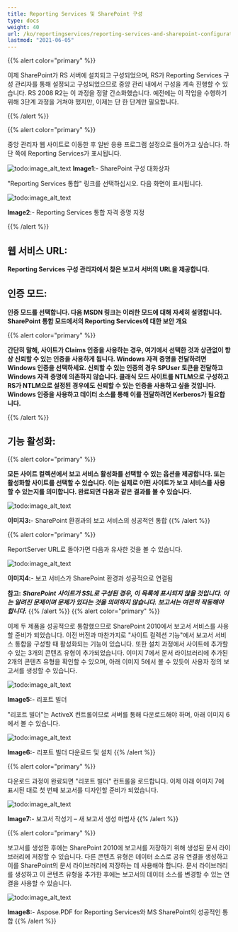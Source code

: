 ```yaml
---
title: Reporting Services 및 SharePoint 구성
type: docs
weight: 40
url: /ko/reportingservices/reporting-services-and-sharepoint-configuration/
lastmod: "2021-06-05"
---
```


{{% alert color="primary" %}}

이제 SharePoint가 RS 서버에 설치되고 구성되었으며, RS가 Reporting Services 구성 관리자를 통해 설정되고 구성되었으므로 중앙 관리 내에서 구성을 계속 진행할 수 있습니다. RS 2008 R2는 이 과정을 정말 간소화했습니다. 예전에는 이 작업을 수행하기 위해 3단계 과정을 거쳐야 했지만, 이제는 단 한 단계만 필요합니다.

{{% /alert %}}

{{% alert color="primary" %}}

중앙 관리자 웹 사이트로 이동한 후 일반 응용 프로그램 설정으로 들어가고 싶습니다. 하단 쪽에 Reporting Services가 표시됩니다.

![todo:image_alt_text](reporting-services-and-sharepoint-configuration_1.png)
**Image1**:- SharePoint 구성 대화상자

"Reporting Services 통합" 링크를 선택하십시오. 다음 화면이 표시됩니다.

![todo:image_alt_text](reporting-services-and-sharepoint-configuration_2.png)

**Image2**:- Reporting Services 통합 자격 증명 지정

{{% /alert %}}

## 웹 서비스 URL:

**Reporting Services 구성 관리자에서 찾은 보고서 서버의 URL을 제공합니다.**

## 인증 모드:

**인증 모드를 선택합니다. 다음 MSDN 링크는 이러한 모드에 대해 자세히 설명합니다.
SharePoint 통합 모드에서의 Reporting Services에 대한 보안 개요**

{{% alert color="primary" %}}

**간단히 말해, 사이트가 Claims 인증을 사용하는 경우, 여기에서 선택한 것과 상관없이 항상 신뢰할 수 있는 인증을 사용하게 됩니다. Windows 자격 증명을 전달하려면 Windows 인증을 선택하세요. 신뢰할 수 있는 인증의 경우 SPUser 토큰을 전달하고 Windows 자격 증명에 의존하지 않습니다. 클래식 모드 사이트를 NTLM으로 구성하고 RS가 NTLM으로 설정된 경우에도 신뢰할 수 있는 인증을 사용하고 싶을 것입니다. Windows 인증을 사용하고 데이터 소스를 통해 이를 전달하려면 Kerberos가 필요합니다.**

{{% /alert %}}

## 기능 활성화:

{{% alert color="primary" %}}

**모든 사이트 컬렉션에서 보고 서비스 활성화를 선택할 수 있는 옵션을 제공합니다. 또는 활성화할 사이트를 선택할 수 있습니다. 이는 실제로 어떤 사이트가 보고 서비스를 사용할 수 있는지를 의미합니다. 완료되면 다음과 같은 결과를 볼 수 있습니다.**

![todo:image_alt_text](reporting-services-and-sharepoint-configuration_3.png)

**이미지3:**- SharePoint 환경과의 보고 서비스의 성공적인 통합
{{% /alert %}}

{{% alert color="primary" %}}

ReportServer URL로 돌아가면 다음과 유사한 것을 볼 수 있습니다.

![todo:image_alt_text](reporting-services-and-sharepoint-configuration_4.png)

**이미지4:**- 보고 서비스가 SharePoint 환경과 성공적으로 연결됨

**참고:** ***SharePoint 사이트가 SSL로 구성된 경우, 이 목록에 표시되지 않을 것입니다. 이는 알려진 문제이며 문제가 있다는 것을 의미하지 않습니다. 보고서는 여전히 작동해야 합니다.***
{{% /alert %}}
{{% alert color="primary" %}}

이제 두 제품을 성공적으로 통합했으므로 SharePoint 2010에서 보고서 서비스를 사용할 준비가 되었습니다. 이전 버전과 마찬가지로 "사이트 컬렉션 기능"에서 보고서 서비스 통합을 구성할 때 활성화되는 기능이 있습니다. 또한 설치 과정에서 사이트에 추가할 수 있는 3개의 콘텐츠 유형이 추가되었습니다. 이미지 7에서 문서 라이브러리에 추가된 2개의 콘텐츠 유형을 확인할 수 있으며, 아래 이미지 5에서 볼 수 있듯이 사용자 정의 보고서를 생성할 수 있습니다.

![todo:image_alt_text](reporting-services-and-sharepoint-configuration_5.png)

**Image5:**- 리포트 빌더

"리포트 빌더"는 ActiveX 컨트롤이므로 서버를 통해 다운로드해야 하며, 아래 이미지 6에서 볼 수 있습니다.

![todo:image_alt_text](reporting-services-and-sharepoint-configuration_6.png)

**Image6:**- 리포트 빌더 다운로드 및 설치
{{% /alert %}}

{{% alert color="primary" %}}

다운로드 과정이 완료되면 "리포트 빌더" 컨트롤을 로드합니다. 이제 아래 이미지 7에 표시된 대로 첫 번째 보고서를 디자인할 준비가 되었습니다.

![todo:image_alt_text](reporting-services-and-sharepoint-configuration_7.png)

**Image7:**- 보고서 작성기 – 새 보고서 생성 마법사
{{% /alert %}}

{{% alert color="primary" %}}

보고서를 생성한 후에는 SharePoint 2010에 보고서를 저장하기 위해 생성된 문서 라이브러리에 저장할 수 있습니다. 다른 콘텐츠 유형은 데이터 소스로 공유 연결을 생성하고 이를 SharePoint의 문서 라이브러리에 저장하는 데 사용해야 합니다. 문서 라이브러리를 생성하고 이 콘텐츠 유형을 추가한 후에는 보고서의 데이터 소스를 변경할 수 있는 연결을 사용할 수 있습니다.

![todo:image_alt_text](reporting-services-and-sharepoint-configuration_8.png)

**Image8:**- Aspose.PDF for Reporting Services와 MS SharePoint의 성공적인 통합
{{% /alert %}}